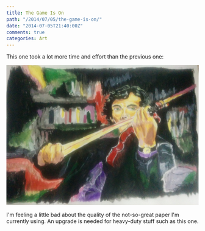 ```yaml
---
title: The Game Is On
path: "/2014/07/05/the-game-is-on/"
date: "2014-07-05T21:40:00Z"
comments: true
categories: Art
---
```


This one took a lot more time and effort than the previous one: <span class="more"></span>

![](./imgs/sherlock.jpg)

I'm feeling a little bad about the quality of the not-so-great paper I'm currently using. An upgrade is needed for heavy-duty stuff such as this one.
